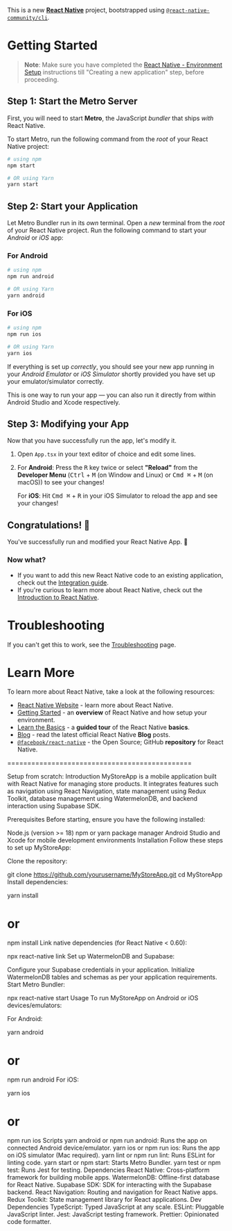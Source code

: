 This is a new [**React Native**](https://reactnative.dev) project, bootstrapped using [`@react-native-community/cli`](https://github.com/react-native-community/cli).

# Getting Started

> **Note**: Make sure you have completed the [React Native - Environment Setup](https://reactnative.dev/docs/environment-setup) instructions till "Creating a new application" step, before proceeding.

## Step 1: Start the Metro Server

First, you will need to start **Metro**, the JavaScript _bundler_ that ships _with_ React Native.

To start Metro, run the following command from the _root_ of your React Native project:

```bash
# using npm
npm start

# OR using Yarn
yarn start
```

## Step 2: Start your Application

Let Metro Bundler run in its _own_ terminal. Open a _new_ terminal from the _root_ of your React Native project. Run the following command to start your _Android_ or _iOS_ app:

### For Android

```bash
# using npm
npm run android

# OR using Yarn
yarn android
```

### For iOS

```bash
# using npm
npm run ios

# OR using Yarn
yarn ios
```

If everything is set up _correctly_, you should see your new app running in your _Android Emulator_ or _iOS Simulator_ shortly provided you have set up your emulator/simulator correctly.

This is one way to run your app — you can also run it directly from within Android Studio and Xcode respectively.

## Step 3: Modifying your App

Now that you have successfully run the app, let's modify it.

1. Open `App.tsx` in your text editor of choice and edit some lines.
2. For **Android**: Press the <kbd>R</kbd> key twice or select **"Reload"** from the **Developer Menu** (<kbd>Ctrl</kbd> + <kbd>M</kbd> (on Window and Linux) or <kbd>Cmd ⌘</kbd> + <kbd>M</kbd> (on macOS)) to see your changes!

   For **iOS**: Hit <kbd>Cmd ⌘</kbd> + <kbd>R</kbd> in your iOS Simulator to reload the app and see your changes!

## Congratulations! :tada:

You've successfully run and modified your React Native App. :partying_face:

### Now what?

- If you want to add this new React Native code to an existing application, check out the [Integration guide](https://reactnative.dev/docs/integration-with-existing-apps).
- If you're curious to learn more about React Native, check out the [Introduction to React Native](https://reactnative.dev/docs/getting-started).

# Troubleshooting

If you can't get this to work, see the [Troubleshooting](https://reactnative.dev/docs/troubleshooting) page.

# Learn More

To learn more about React Native, take a look at the following resources:

- [React Native Website](https://reactnative.dev) - learn more about React Native.
- [Getting Started](https://reactnative.dev/docs/environment-setup) - an **overview** of React Native and how setup your environment.
- [Learn the Basics](https://reactnative.dev/docs/getting-started) - a **guided tour** of the React Native **basics**.
- [Blog](https://reactnative.dev/blog) - read the latest official React Native **Blog** posts.
- [`@facebook/react-native`](https://github.com/facebook/react-native) - the Open Source; GitHub **repository** for React Native.

==============================================

Setup from scratch:
Introduction
MyStoreApp is a mobile application built with React Native for managing store products. It integrates features such as navigation using React Navigation, state management using Redux Toolkit, database management using WatermelonDB, and backend interaction using Supabase SDK.

Prerequisites
Before starting, ensure you have the following installed:

Node.js (version >= 18)
npm or yarn package manager
Android Studio and Xcode for mobile development environments
Installation
Follow these steps to set up MyStoreApp:

Clone the repository:

git clone https://github.com/yourusername/MyStoreApp.git
cd MyStoreApp
Install dependencies:

yarn install

# or

npm install
Link native dependencies (for React Native < 0.60):

npx react-native link
Set up WatermelonDB and Supabase:

Configure your Supabase credentials in your application.
Initialize WatermelonDB tables and schemas as per your application requirements.
Start Metro Bundler:

npx react-native start
Usage
To run MyStoreApp on Android or iOS devices/emulators:

For Android:

yarn android

# or

npm run android
For iOS:

yarn ios

# or

npm run ios
Scripts
yarn android or npm run android: Runs the app on connected Android device/emulator.
yarn ios or npm run ios: Runs the app on iOS simulator (Mac required).
yarn lint or npm run lint: Runs ESLint for linting code.
yarn start or npm start: Starts Metro Bundler.
yarn test or npm test: Runs Jest for testing.
Dependencies
React Native: Cross-platform framework for building mobile apps.
WatermelonDB: Offline-first database for React Native.
Supabase SDK: SDK for interacting with the Supabase backend.
React Navigation: Routing and navigation for React Native apps.
Redux Toolkit: State management library for React applications.
Dev Dependencies
TypeScript: Typed JavaScript at any scale.
ESLint: Pluggable JavaScript linter.
Jest: JavaScript testing framework.
Prettier: Opinionated code formatter.
